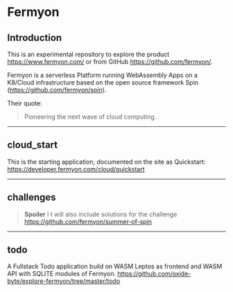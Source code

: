 # Fermyon

## Introduction

This is an experimental repository to explore the product https://www.fermyon.com/ or from GitHub https://github.com/fermyon/.

Fermyon is a serverless Platform running WebAssembly Apps on a K8/Cloud infrastructure based on the open source framework Spin (https://github.com/fermyon/spin).

Their quote:

> Pioneering the next wave of cloud computing.

---

## cloud_start

This is the starting application, documented on the site as Quickstart: https://developer.fermyon.com/cloud/quickstart

---

## challenges

> **Spoiler** I t will also include solutions for the challenge https://github.com/fermyon/summer-of-spin

---

## todo

A Fullstack Todo application build on WASM Leptos as frontend and WASM API with SQLITE modules of Fermyon. https://github.com/oxide-byte/explore-fermyon/tree/master/todo